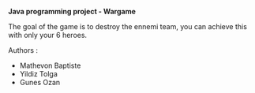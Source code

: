 **Java programming project - Wargame**

The goal of the game is to destroy the ennemi team, you can achieve this with only your 6 heroes.

Authors :
- Mathevon Baptiste
- Yildiz Tolga
- Gunes Ozan
